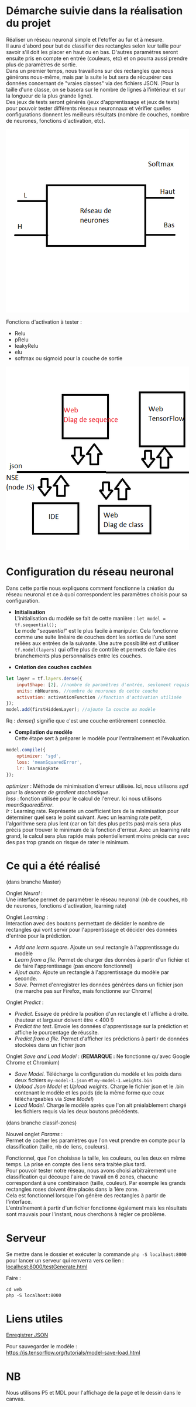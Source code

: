 Démarche suivie dans la réalisation du projet
=============================================

Réaliser un réseau neuronal simple et l'etoffer au fur et à mesure. <br/>
Il aura d'abord pour but de classifier des rectangles selon leur taille pour savoir s'il doit les placer en haut ou en bas. D'autres paramètres seront ensuite pris en compte en entrée (couleurs, etc) et on pourra aussi prendre plus de paramètres de sortie. <br/>
Dans un premier temps, nous travaillons sur des rectangles que nous générons nous-même, mais par la suite le but sera de récupérer ces données concernant de "vraies classes" via des fichiers JSON. (Pour la taille d'une classe, on se basera sur le nombre de lignes à l'intérieur et sur la longueur de la plus grande ligne). <br/>
Des jeux de tests seront générés (jeux d'apprentissage et jeux de tests) pour pouvoir tester différents réseaux neuronnaux et vérifier quelles configurations donnent les meilleurs résultats (nombre de couches, nombre de neurones, fonctions d'activation, etc).

![](assets/d1.png)

Fonctions d'activation à tester :
 - Relu
 - pRelu
 - leakyRelu
 - elu
 - softmax ou sigmoid pour la couche de sortie


![](assets/d2.png)

Configuration du réseau neuronal
================================

Dans cette partie nous expliquons comment fonctionne la création du réseau neuronal et ce à quoi correspondent les paramètres choisis pour sa configuration.
- __Initialisation__ <br/>
L'initialisation du modèle se fait de cette manière : `let model = tf.sequential();`<br/>
Le mode "*sequential*" est le plus facile à manipuler. Cela fonctionne comme une suite linéaire de couches dont les sorties de l'une sont reliées aux entrées de la suivante. Une autre possibilité est d'utiliser `tf.model(layers)` qui offre plus de contrôle et permets de faire des branchements plus personnalisés entre les couches.

- __Création des couches cachées__ <br/>
```js
let layer = tf.layers.dense({
    inputShape: [2], //nombre de paramètres d'entrée, seulement requis pour la 1ère couche cachée
    units: nbNeurons, //nombre de neurones de cette couche
    activation: activationFunction //fonction d'activation utilisée
});
model.add(firstHiddenLayer); //ajoute la couche au modèle
```
Rq : *dense()* signifie que c'est une couche entièrement connectée.

- __Compilation du modèle__ <br/>
Cette étape sert à préparer le modèle pour l'entraînement et l'évaluation.
```js
model.compile({
    optimizer: 'sgd',
    loss: 'meanSquaredError',
    lr: learningRate
});
```
*optimizer* : Méthode de minimisation d'erreur utilisée. Ici, nous utilisons *sgd* pour la *descente de gradient stochastique*. <br/>
*loss* : fonction utilisée pour le calcul de l'erreur. Ici nous utilisons *meanSquaredError*. <br/>
*lr* : Learning rate. Représente un coefficient lors de la minimisation pour déterminer quel sera le point suivant. Avec un learning rate petit, l'algorithme sera plus lent (car on fait des plus petits pas) mais sera plus précis pour trouver le minimum de la fonction d'erreur. Avec un learning rate grand, le calcul sera plus rapide mais potentiellement moins précis car avec des pas trop grands on risque de rater le minimum.





Ce qui a été réalisé
====================

(dans branche Master) <br/>

Onglet _Neural_ : <br/>
Une interface permet de paramétrer le réseau neuronal (nb de couches, nb de neurones, fonctions d'activation, learning rate)

Onglet _Learning_ : <br/>
Interaction avec des boutons permettant de décider le nombre de rectangles qui vont servir pour l'apprentissage et décider des données d'entrée pour la prédiction.
- *Add one learn square*. Ajoute un seul rectangle à l'apprentissage du modèle
- *Learn from a file*. Permet de charger des données à partir d'un fichier et de faire l'apprentissage (pas encore fonctionnel)
- *Ajout auto*. Ajoute un rectangle à l'apprentissage du modèle par seconde.
- *Save*. Permet d'enregistrer les données générées dans un fichier json (ne marche pas sur Firefox, mais fonctionne sur Chrome)

Onglet _Predict_ : <br/>
- *Predict*. Essaye de prédire la position d'un rectangle et l'affiche à droite. (hauteur et largueur doivent être < 400 !)
- *Predict the test*. Envoie les données d'apprentissage sur la prédiction et affiche le pourcentage de réussite.
- *Predict from a file*. Permet d'afficher les prédictions à partir de données stockées dans un fichier json

Onglet _Save and Load Model_ : (__REMARQUE :__ Ne fonctionne qu'avec Google Chrome et Chromium)
- *Save Model*. Télécharge la configuration du modèle et les poids dans deux fichiers `my-model-1.json` et `my-model-1.weights.bin`
- *Upload Json Model* et *Upload weights*. Charge le fichier json et le .bin contenant le modèle et les poids (de la même forme que ceux téléchargeables via *Save Model*)
- *Load Model*. Charge le modèle après que l'on ait préalablement chargé les fichiers requis via les deux boutons précédents.


(dans branche classif-zones) <br/>

Nouvel onglet _Params_ : <br/>
Permet de cocher les paramètres que l'on veut prendre en compte pour la classification (taille, nb de liens, couleurs).

Fonctionnel, que l'on choisisse la taille, les couleurs, ou les deux en même temps. La prise en compte des liens sera traitée plus tard. <br/>
Pour pouvoir tester notre réseau, nous avons choisi arbitrairement une classification qui découpe l'aire de travail en 6 zones, chacune correspondant à une combinaison (taille, couleur). Par exemple les grands rectangles roses doivent être placés dans la 1ère zone. <br/>
Cela est fonctionnel lorsque l'on génère des rectangles à partir de l'interface. <br/>
L'entraînement à partir d'un fichier fonctionne également mais les résultats sont mauvais pour l'instant, nous cherchons à régler ce problème.

Serveur
=======

Se mettre dans le dossier et exécuter la commande `php -S localhost:8000` pour lancer un serveur qui renverra vers ce lien : [localhost:8000/testGenerate.html](http://localhost:8000/testGenerate.html)

Faire :
~~~~
cd web
php -S localhost:8000
~~~~


Liens utiles
============

 [Enregistrer JSON](https://stackoverflow.com/questions/34156282/how-do-i-save-json-to-local-text-file)

 Pour sauvegarder le modèle : <br/>
 https://js.tensorflow.org/tutorials/model-save-load.html

NB
==
Nous utilisons P5 et MDL pour l'affichage de la page et le dessin dans le canvas.
